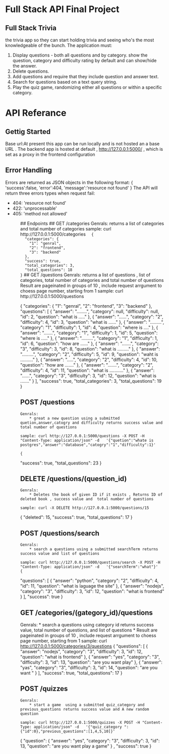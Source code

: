 # Full Stack API Final Project

## Full Stack Trivia

 the trivia app so they can start holding trivia and seeing who's the most knowledgeable of the bunch. The application must:

1) Display questions - both all questions and by category.  show the question, category and difficulty rating by default and can show/hide the answer. 
2) Delete questions.
3) Add questions and require that they include question and answer text.
4) Search for questions based on a text query string.
5) Play the quiz game, randomizing either all questions or within a specific category. 
# API Referance
## Gettig Started
Base url:At present this app can be run locally and is not hosted an a base URL . The backend
app is hosted at default , http://127.0.0.1:5000/ , which is set as a proxy in the frontend configuration
## Error Handling
Errors are returned as JSON objects in the following format:
{
	'success':false,
	'error':404,
	'message':'resource not found'
}
The API will return three errors types when request fail:
<ul>
<li>404: 'resource not found'</li>
<li>422: 'unprocessable'</li>
<li>405: 'method not allowed'</li>
<ul>
## Endpoints
## GET /categories
	Genrals:
		 returns a list of categories and total number of categories
	sample: curl http://127.0.0.1:5000/categories
<code>	{
  "categories": {
    "1": "genral", 
    "2": "frontend", 
    "3": "backend"
  }, 
  "success": true, 
  "total_categories": 3, 
  "total_questions": 18
}</code>
## GET /questions
	Genrals:
		 returns a list of questions , list of categories, total number of categories and  total number of questions
		 Result are pageinated in groups of 10 , include request arrgument to choess page number, starting from 1 
	sample: curl http://127.0.0.1:5000/questions
	
{
  "categories": {
    "1": "genral", 
    "2": "frontend", 
    "3": "backend"
  }, 
  "questions": [
    {
      "answer": "........", 
      "category": null, 
      "difficulty": null, 
      "id": 2, 
      "question": "what is ....."
    }, 
    {
      "answer": "......", 
      "category": "2", 
      "difficulty": 4, 
      "id": 3, 
      "question": "what is ......"
    }, 
    {
      "answer": ".........", 
      "category": "1", 
      "difficulty": 1, 
      "id": 4, 
      "question": "where is ...."
    }, 
    {
      "answer": ".......", 
      "category": "1", 
      "difficulty": 1, 
      "id": 5, 
      "question": "where is ....."
    }, 
    {
      "answer": ".........", 
      "category": "1", 
      "difficulty": 1, 
      "id": 6, 
      "question": "how are ......"
    }, 
    {
      "answer": ".......", 
      "category": "3", 
      "difficulty": 3, 
      "id": 8, 
      "question": "what is ........."
    }, 
    {
      "answer": ".........", 
      "category": "2", 
      "difficulty": 5, 
      "id": 9, 
      "question": "waht is .........."
    }, 
    {
      "answer": ".....", 
      "category": "2", 
      "difficulty": 4, 
      "id": 10, 
      "question": "how are ......."
    }, 
    {
      "answer": ".......", 
      "category": "2", 
      "difficulty": 4, 
      "id": 11, 
      "question": "what is ..........."
    }, 
    {
      "answer": "......", 
      "category": "3", 
      "difficulty": 3, 
      "id": 12, 
      "question": "what is ......."
    }
  ], 
  "success": true, 
  "total_categories": 3, 
  "total_questions": 19
}

## POST /questions
	Genrals:
		* great a new question using a submitted quetion,answer,catogry and difficulty returns success value and total number of questions
        
	sample: curl http://127.0.0.1:5000/questions -X POST -H "Content-Type: application/json" -d   '{"quetion":"whate is postgres","answer":"database","catogry":"1","difficulty":1}'
	
	{
  "success": true, 
  "total_questions": 23
}
## DELETE /questions/(question_id)
	Genrals:
		* Deletes the book of given ID if it exists , Returns ID of deleted book , success value and  total number of questions
        
	sample: curl -X DELETE http://127.0.0.1:5000/questions/15
	
{
  "deleted": 15, 
  "success": true, 
  "total_questions": 17
}
## POST /questions/search
	Genrals:
		* search a questions using a submitted searchTerm returns success value and list of questions
        
	sample: curl http://127.0.0.1:5000/questions/search -X POST -H "Content-Type: application/json" -d   '{"searchTerm":"what"}'
	{
  "questions": [
    {
      "answer": "python", 
      "category": "2", 
      "difficulty": 4, 
      "id": 11, 
      "question": "what is laguage the site"
    }, 
        {
      "answer": "nodejs", 
      "category": "3", 
      "difficulty": 3, 
      "id": 12, 
      "question": "what is frontend"
    }
      ], 
  "success": true
}

## GET /categories/(gategory_id)/questions
Genrals:
		* search a questions using category id returns success value, total number of questions, and list of questions
		* Result are pageinated in groups of 10 , include request arrgument to choess page number, starting from 1 
sample: curl http://127.0.0.1:5000/categories/3/questions
{
  "questions": [
    {
      "answer": "nodejs", 
      "category": "3", 
      "difficulty": 3, 
      "id": 12, 
      "question": "what is frontend"
    }, 
    {
      "answer": "yes", 
      "category": "3", 
      "difficulty": 3, 
      "id": 13, 
      "question": "are you want play"
    }, 
    {
      "answer": "yas", 
      "category": "3", 
      "difficulty": 3, 
      "id": 14, 
      "question": "are you want "
    }
  ], 
  "success": true, 
  "total_questions": 17
}

## POST /quizzes
	Genrals:
		* start a game  using a submitted quiz_category and previous_questions returns success value and A new random question

	sample: curl http://127.0.0.1:5000/quizzes -X POST -H "Content-Type: application/json" -d   '{"quiz_category ":{"id":0},"previous_questions":[1,4,5,10]}'
{
  "question":    {
      "answer": "yes", 
      "category": "3", 
      "difficulty": 3, 
      "id": 13, 
      "question": "are you want play a game"
    } , 
  "success": true
}



